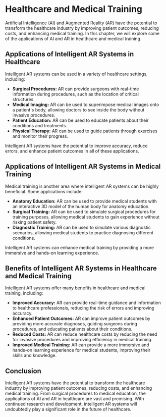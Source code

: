 Healthcare and Medical Training
===========================================================================================

Artificial Intelligence (AI) and Augmented Reality (AR) have the potential to transform the healthcare industry by improving patient outcomes, reducing costs, and enhancing medical training. In this chapter, we will explore some of the applications of AI and AR in healthcare and medical training.

Applications of Intelligent AR Systems in Healthcare
----------------------------------------------------

Intelligent AR systems can be used in a variety of healthcare settings, including:

* **Surgical Procedures:** AR can provide surgeons with real-time information during procedures, such as the location of critical structures.
* **Medical Imaging:** AR can be used to superimpose medical images onto a patient's body, allowing doctors to see inside the body without invasive procedures.
* **Patient Education:** AR can be used to educate patients about their conditions and treatments.
* **Physical Therapy:** AR can be used to guide patients through exercises and monitor their progress.

Intelligent AR systems have the potential to improve accuracy, reduce errors, and enhance patient outcomes in all of these applications.

Applications of Intelligent AR Systems in Medical Training
----------------------------------------------------------

Medical training is another area where intelligent AR systems can be highly beneficial. Some applications include:

* **Anatomy Education:** AR can be used to provide medical students with an interactive 3D model of the human body for anatomy education.
* **Surgical Training:** AR can be used to simulate surgical procedures for training purposes, allowing medical students to gain experience without risking patient safety.
* **Diagnostic Training:** AR can be used to simulate various diagnostic scenarios, allowing medical students to practice diagnosing different conditions.

Intelligent AR systems can enhance medical training by providing a more immersive and hands-on learning experience.

Benefits of Intelligent AR Systems in Healthcare and Medical Training
---------------------------------------------------------------------

Intelligent AR systems offer many benefits in healthcare and medical training, including:

* **Improved Accuracy:** AR can provide real-time guidance and information to healthcare professionals, reducing the risk of errors and improving accuracy.
* **Enhanced Patient Outcomes:** AR can improve patient outcomes by providing more accurate diagnoses, guiding surgeons during procedures, and educating patients about their conditions.
* **Reduced Costs:** AR can reduce healthcare costs by reducing the need for invasive procedures and improving efficiency in medical training.
* **Improved Medical Training:** AR can provide a more immersive and hands-on learning experience for medical students, improving their skills and knowledge.

Conclusion
----------

Intelligent AR systems have the potential to transform the healthcare industry by improving patient outcomes, reducing costs, and enhancing medical training. From surgical procedures to medical education, the applications of AI and AR in healthcare are vast and promising. With continued research and development, intelligent AR systems will undoubtedly play a significant role in the future of healthcare.
